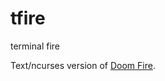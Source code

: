 # tfire

terminal fire

Text/ncurses version of [Doom Fire](http://fabiensanglard.net/doom_fire_psx/).
